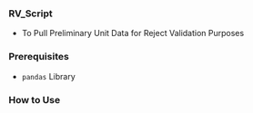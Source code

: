 ### RV_Script
- To Pull Preliminary Unit Data for Reject Validation Purposes

### Prerequisites 
- `pandas` Library

### How to Use
